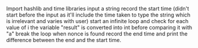 Import hashlib and time libraries
input a string
record the start time (didn't start before the input as it'll include the time taken to type the string which is irrelevant and varies with user)
start an infinite loop and check for each value of i
the variable "result" is converted into int before comparing it with "a"
break the loop when nonce is found
record the end time and print the difference between the end and the start time.
